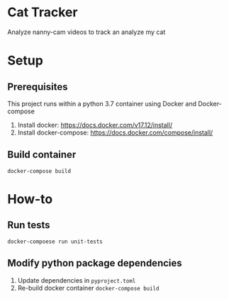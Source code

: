 Cat Tracker
=========================
Analyze nanny-cam videos to track an analyze my cat

# Setup

## Prerequisites
This project runs within a python 3.7 container using Docker and Docker-compose
1. Install docker: https://docs.docker.com/v17.12/install/
1. Install docker-compose: https://docs.docker.com/compose/install/ 

## Build container
`docker-compose build`

# How-to

## Run tests
`docker-compoese run unit-tests`

## Modify python package dependencies
1. Update dependencies in `pyproject.toml`
1. Re-build docker container `docker-compose build`
